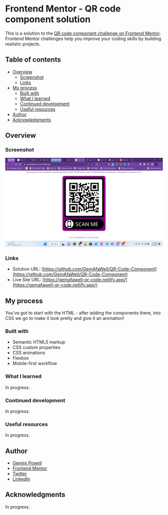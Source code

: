 # Frontend Mentor - QR code component solution

This is a solution to the [QR code component challenge on Frontend Mentor](https://www.frontendmentor.io/challenges/qr-code-component-iux_sIO_H). Frontend Mentor challenges help you improve your coding skills by building realistic projects. 



## Table of contents

- [Overview](#overview)
  - [Screenshot](#screenshot)
  - [Links](#links)
- [My process](#my-process)
  - [Built with](#built-with)
  - [What I learned](#what-i-learned)
  - [Continued development](#continued-development)
  - [Useful resources](#useful-resources)
- [Author](#author)
- [Acknowledgments](#acknowledgments)

## Overview

### Screenshot

![Screenshot](./images/screenshot.png)

### Links

- Solution URL: [https://github.com/GemAfaWell/QR-Code-Component](https://github.com/GemAfaWell/QR-Code-Component)
- Live Site URL: [https://gemafawell-qr-code.netlify.app/](https://gemafawell-qr-code.netlify.app/)

## My process

You've got to start with the HTML - after adding the components there, into CSS we go to make it look pretty and give it an animation!

### Built with

- Semantic HTML5 markup
- CSS custom properties
- CSS animations
- Flexbox
- Mobile-first workflow

### What I learned

In progress.  

### Continued development

In progress.

### Useful resources

In progress.

## Author

- [Gemini Powell](https://gemafawell.dev)
- [Frontend Mentor](https://www.frontendmentor.io/profile/gemafawell)
- [Twitter](https://www.twitter.com/GemAfaWell)
- [LinkedIn](https://www.linkedin.com/in/GemAfaWell)


## Acknowledgments

In progress.
